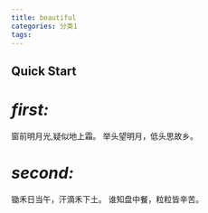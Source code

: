 ```yaml
---
title: beautiful
categories: 分类1
tags:
---
```

Quick Start
---
*first:*
===
  窗前明月光,疑似地上霜。
  举头望明月，低头思故乡。
<!-- more -->
*second:*
===
  锄禾日当午，汗滴禾下土。
  谁知盘中餐，粒粒皆辛苦。